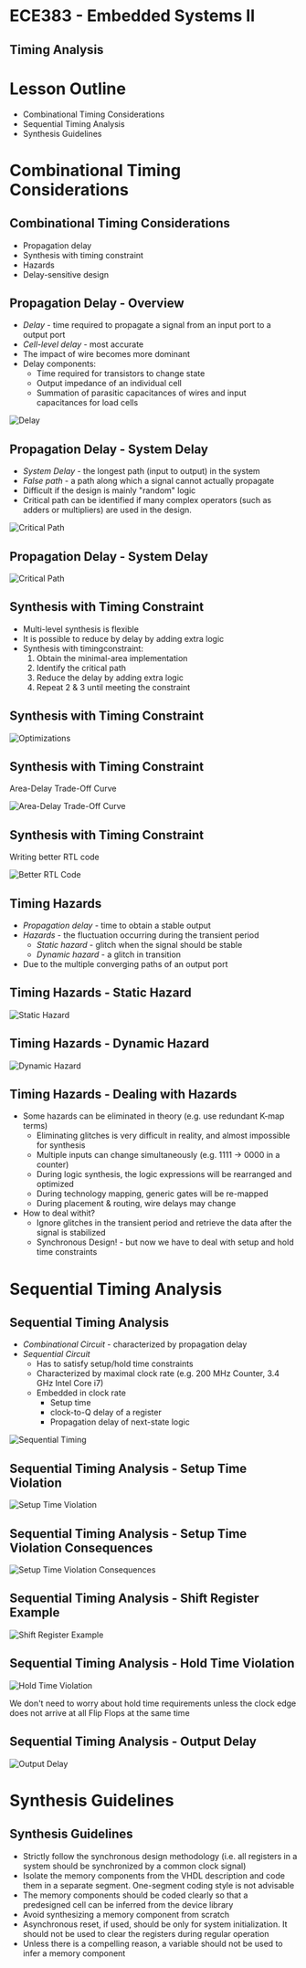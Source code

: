 # ECE383 - Embedded Systems II

## Timing Analysis



# Lesson Outline

- Combinational Timing Considerations
- Sequential Timing Analysis
- Synthesis Guidelines



# Combinational Timing Considerations


## Combinational Timing Considerations

- Propagation delay
- Synthesis with timing constraint
- Hazards
- Delay-sensitive design


## Propagation Delay - Overview

- *Delay* - time required to propagate a signal from an input port to a output port
- *Cell-level delay* - most accurate
- The impact of wire becomes more dominant
- Delay components:
  - Time required for transistors to change state
  - Output impedance of an individual cell
  - Summation of parasitic capacitances of wires and input capacitances for load cells

![Delay](delay.jpg)


## Propagation Delay - System Delay

- *System Delay* - the longest path (input to output) in the system
- *False path* - a path along which a signal cannot actually propagate
- Difficult if the design is mainly "random" logic
- Critical path can be identified if many complex operators (such as adders or multipliers) are used in the design.

![Critical Path](gates_critical_path.jpg)


## Propagation Delay - System Delay

![Critical Path](clouds_critical_path.jpg)


## Synthesis with Timing Constraint

- Multi-level synthesis is flexible
- It is possible to reduce by delay by adding extra logic
- Synthesis with timingconstraint:
  1. Obtain the minimal-area implementation
  2. Identify the critical path
  3. Reduce the delay by adding extra logic
  4. Repeat 2 & 3 until meeting the constraint


## Synthesis with Timing Constraint

![Optimizations](optimizations.jpg)


## Synthesis with Timing Constraint

Area-Delay Trade-Off Curve

![Area-Delay Trade-Off Curve](area_delay_tradeoff.jpg)


## Synthesis with Timing Constraint

Writing better RTL code

![Better RTL Code](better_rtl_code.jpg)


## Timing Hazards

- *Propagation delay* - time to obtain a stable output
- *Hazards* - the fluctuation occurring during the transient period
  - *Static hazard* - glitch when the signal should be stable
  - *Dynamic hazard* - a glitch in transition
- Due to the multiple converging paths of an output port


## Timing Hazards - Static Hazard

![Static Hazard](static_hazard.jpg)


## Timing Hazards - Dynamic Hazard

![Dynamic Hazard](dynamic_hazard.jpg)


## Timing Hazards - Dealing with Hazards

- Some hazards can be eliminated in theory (e.g. use redundant K-map terms)
  - Eliminating glitches is very difficult in reality, and almost impossible for synthesis
  - Multiple inputs can change simultaneously (e.g. 1111 -> 0000 in a counter)
  - During logic synthesis, the logic expressions will be rearranged and optimized
  - During technology mapping, generic gates will be re-mapped
  - During placement & routing, wire delays may change
- How to deal withit?
  - Ignore glitches in the transient period and retrieve the data after the signal is stabilized
  - Synchronous Design! - but now we have to deal with setup and hold time constraints



# Sequential Timing Analysis


## Sequential Timing Analysis

- *Combinational Circuit* - characterized by propagation delay
- *Sequential Circuit*
  - Has to satisfy setup/hold time constraints
  - Characterized by maximal clock rate (e.g. 200 MHz Counter, 3.4 GHz Intel Core i7)
  - Embedded in clock rate
    - Setup time
    - clock-to-Q delay of a register
    - Propagation delay of next-state logic

![Sequential Timing](sequential_timing.jpg)


## Sequential Timing Analysis - Setup Time Violation

![Setup Time Violation](setup_violation.jpg)


## Sequential Timing Analysis - Setup Time Violation Consequences

![Setup Time Violation Consequences](violation_consequences.jpg)


## Sequential Timing Analysis - Shift Register Example

![Shift Register Example](shift_register.jpg)


## Sequential Timing Analysis - Hold Time Violation

![Hold Time Violation](hold_violation.jpg)

We don't need to worry about hold time requirements unless the clock edge does not arrive at all Flip Flops at the same time


## Sequential Timing Analysis - Output Delay

![Output Delay](output_delay.jpg)



# Synthesis Guidelines


## Synthesis Guidelines

- Strictly follow the synchronous design methodology (i.e. all registers in a system should be synchronized by a common clock signal)
- Isolate the memory components from the VHDL description and code them in a separate segment.  One-segment coding style is not advisable
- The memory components should be coded clearly so that a predesigned cell can be inferred from the device library
- Avoid synthesizing a memory component from scratch
- Asynchronous reset, if used, should be only for system initialization.  It should not be used to clear the registers during regular operation
- Unless there is a compelling reason, a variable should not be used to infer a memory component
